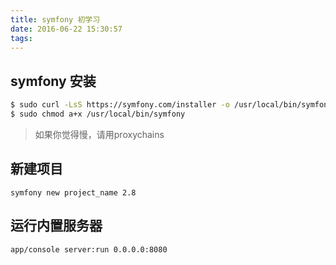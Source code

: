 ```yaml
---
title: symfony 初学习
date: 2016-06-22 15:30:57
tags:
---
```


## symfony 安装

``` bash
$ sudo curl -LsS https://symfony.com/installer -o /usr/local/bin/symfony
$ sudo chmod a+x /usr/local/bin/symfony
```
> 如果你觉得慢，请用proxychains

## 新建项目
	symfony new project_name 2.8

## 运行内置服务器
	app/console server:run 0.0.0.0:8080

